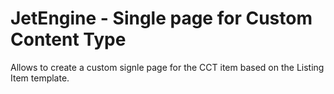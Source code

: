 # JetEngine - Single page for Custom Content Type

Allows to create a custom signle page for the CCT item based on the Listing Item template.
